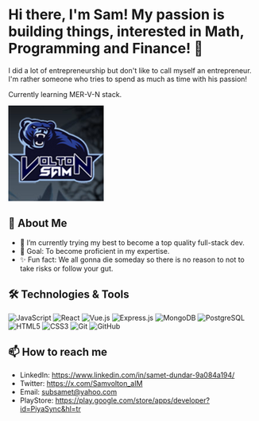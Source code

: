 # Hi there, I'm Sam! My passion is building things, interested in Math, Programming and Finance! 👋

I did a lot of entrepreneurship but don't like to call myself an entrepreneur. I'm rather someone who tries to spend as much as time with his passion!

Currently learning MER-V-N stack.


![Your Image Description](https://raw.githubusercontent.com/samvolton/samvolton/main/vv1.png)

## 🚀 About Me

- 🌱 I’m currently trying my best to become a top quality full-stack dev.
- 🎯 Goal: To become proficient in my expertise.
- ✨ Fun fact: We all gonna die someday so there is no reason to not to take risks or follow your gut.

## 🛠️ Technologies & Tools

![JavaScript](https://img.shields.io/badge/-JavaScript-black?style=flat-square&logo=javascript)
![React](https://img.shields.io/badge/-React-black?style=flat-square&logo=react)
![Vue.js](https://img.shields.io/badge/-Vue.js-black?style=flat-square&logo=vue.js)
![Express.js](https://img.shields.io/badge/-Express.js-black?style=flat-square&logo=express)
![MongoDB](https://img.shields.io/badge/-MongoDB-black?style=flat-square&logo=mongodb)
![PostgreSQL](https://img.shields.io/badge/-PostgreSQL-black?style=flat-square&logo=postgresql)
![HTML5](https://img.shields.io/badge/-HTML5-black?style=flat-square&logo=html5)
![CSS3](https://img.shields.io/badge/-CSS3-black?style=flat-square&logo=css3)
![Git](https://img.shields.io/badge/-Git-black?style=flat-square&logo=git)
![GitHub](https://img.shields.io/badge/-GitHub-black?style=flat-square&logo=github)
 
## 📫 How to reach me

- LinkedIn:  https://www.linkedin.com/in/samet-dundar-9a084a194/
- Twitter: https://x.com/Samvolton_aIM
- Email: subsamet@yahoo.com
- PlayStore: https://play.google.com/store/apps/developer?id=PiyaSync&hl=tr
